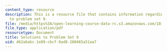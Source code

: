 ```yaml
---
content_type: resource
description: This is a resource file that contains information regarding solutions
  to problem set 9.
file: /media/https%3A/open-learning-course-data-rc.s3.amazonaws.com/18-05-introduction-to-probability-and-statistics-spring-2014/d62a6abc1e89cbcf9ad8280465a51aa7_MIT18_05S14_ps9_solutions.pdf
file_type: application/pdf
resourcetype: Document
title: Solutions to Problem Set 9
uid: d62a6abc-1e89-cbcf-9ad8-280465a51aa7
---
```

